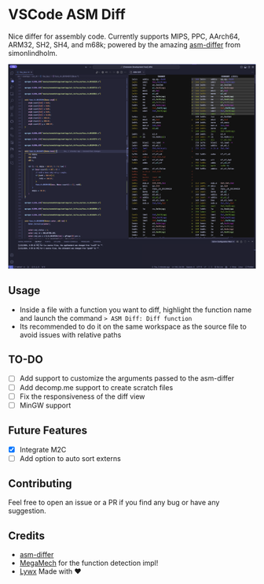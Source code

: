 # VSCode ASM Diff

Nice differ for assembly code. Currently supports MIPS, PPC, AArch64, ARM32, SH2, SH4, and m68k; powered by the amazing [asm-differ](https://github.com/simonlindholm/asm-differ) from simonlindholm.

![](./assets/screenshot.png)

## Usage

* Inside a file with a function you want to diff, highlight the function name and launch the command `> ASM Diff: Diff function`
* Its recommended to do it on the same workspace as the source file to avoid issues with relative paths

## TO-DO

- [ ] Add support to customize the arguments passed to the asm-differ
- [ ] Add decomp.me support to create scratch files
- [ ] Fix the responsiveness of the diff view
- [ ] MinGW support

## Future Features
- [x] Integrate M2C
- [ ] Add option to auto sort externs

## Contributing

Feel free to open an issue or a PR if you find any bug or have any suggestion.

## Credits

- [asm-differ](https://github.com/simonlindholm/asm-differ)
- [MegaMech](https://github.com/MegaMech/) for the function detection impl!
- [Lywx](https://github.com/KiritoDv) Made with ❤️
